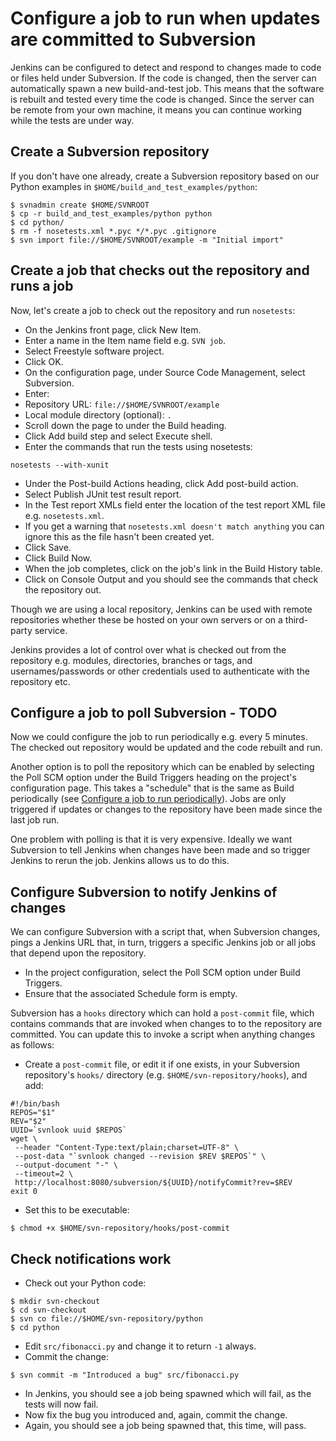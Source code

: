 Configure a job to run when updates are committed to Subversion
===============================================================

Jenkins can be configured to detect and respond to changes made to code or files held under Subversion. If the code is changed, then the server can automatically spawn a new build-and-test job. This means that the software is rebuilt and tested every time the code is changed. Since the server can be remote from your own machine, it means you can continue working while the tests are under way.

Create a Subversion repository
------------------------------

If you don't have one already, create a Subversion repository based on our Python examples in `$HOME/build_and_test_examples/python`:

```
$ svnadmin create $HOME/SVNROOT
$ cp -r build_and_test_examples/python python
$ cd python/
$ rm -f nosetests.xml *.pyc */*.pyc .gitignore 
$ svn import file://$HOME/SVNROOT/example -m "Initial import"
```

Create a job that checks out the repository and runs a job
----------------------------------------------------------

Now, let's create a job to check out the repository and run `nosetests`:

* On the Jenkins front page, click New Item.
* Enter a name in the Item name field e.g. `SVN job`.
* Select Freestyle software project.
* Click OK.
* On the configuration page, under Source Code Management, select Subversion.
* Enter:
 * Repository URL: `file://$HOME/SVNROOT/example`
 * Local module directory (optional): `.`
* Scroll down the page to under the Build heading.
* Click Add build step and select Execute shell.
* Enter the commands that run the tests using nosetests:

```
nosetests --with-xunit
```

* Under the Post-build Actions heading, click Add post-build action.
* Select Publish JUnit test result report.
* In the Test report XMLs field enter the location of the test report XML file e.g. `nosetests.xml`.
* If you get a warning that `nosetests.xml doesn't match anything` you can ignore this as the file hasn't been created yet.
* Click Save.
* Click Build Now.
* When the job completes, click on the job's link in the Build History table.
* Click on Console Output and you should see the commands that check the repository out.

Though we are using a local repository, Jenkins can be used with remote repositories whether these be hosted on your own servers or on a third-party service.

Jenkins provides a lot of control over what is checked out from the repository e.g. modules, directories, branches or tags, and usernames/passwords or other credentials used to authenticate with the repository etc.

Configure a job to poll Subversion - TODO
----------------------------------

Now we could configure the job to run periodically e.g. every 5 minutes. The checked out repository would be updated and the code rebuilt and run. 

Another option is to poll the repository which can be enabled by selecting the Poll SCM option under the Build Triggers heading on the project's configuration page. This takes a "schedule" that is the same as Build periodically (see [Configure a job to run periodically](./Periodic.md)). Jobs are only triggered if updates or changes to the repository have been made since the last job run.

One problem with polling is that it is very expensive. Ideally we want Subversion to tell Jenkins when changes have been made and so trigger Jenkins to rerun the job. Jenkins allows us to do this.

Configure Subversion to notify Jenkins of changes
-------------------------------------------------

We can configure Subversion with a script that, when Subversion changes, pings a Jenkins URL that, in turn, triggers a specific Jenkins job or all jobs that depend upon the repository.

* In the project configuration, select the Poll SCM option under Build Triggers. 
* Ensure that the associated Schedule form is empty.

Subversion has a `hooks` directory which can hold a `post-commit` file, which contains commands that are invoked when changes to to the repository are committed. You can update this to invoke a script when anything changes as follows:

 * Create a `post-commit` file, or edit it if one exists, in your Subversion repository's `hooks/` directory (e.g. `$HOME/svn-repository/hooks`), and add:

```
#!/bin/bash
REPOS="$1"
REV="$2"
UUID=`svnlook uuid $REPOS`
wget \
 --header "Content-Type:text/plain;charset=UTF-8" \
 --post-data "`svnlook changed --revision $REV $REPOS`" \
 --output-document "-" \
 --timeout=2 \
 http://localhost:8080/subversion/${UUID}/notifyCommit?rev=$REV 
exit 0
```

* Set this to be executable:

```
$ chmod +x $HOME/svn-repository/hooks/post-commit
```

Check notifications work
------------------------

* Check out your Python code:

```
$ mkdir svn-checkout
$ cd svn-checkout
$ svn co file://$HOME/svn-repository/python
$ cd python
```

* Edit `src/fibonacci.py` and change it to return `-1` always.
* Commit the change:

```
$ svn commit -m "Introduced a bug" src/fibonacci.py
```

* In Jenkins, you should see a job being spawned which will fail, as the tests will now fail.
* Now fix the bug you introduced and, again, commit the change.
* Again, you should see a job being spawned that, this time, will pass.
